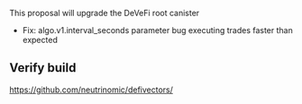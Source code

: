 
This proposal will upgrade the DeVeFi root canister
- Fix: algo.v1.interval_seconds parameter bug executing trades faster than expected

## Verify build

https://github.com/neutrinomic/defivectors/
